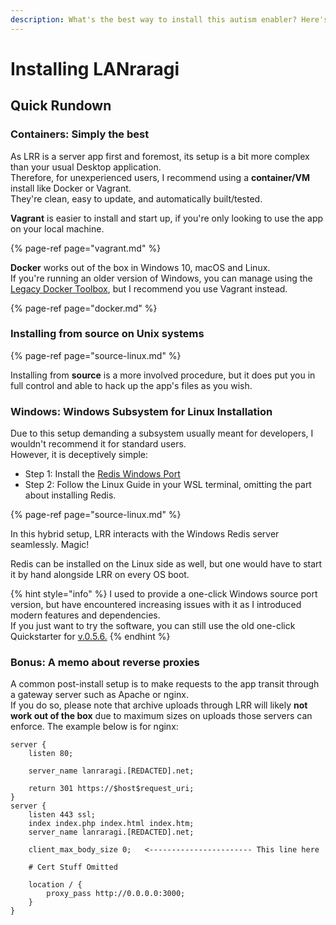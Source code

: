 ```yaml
---
description: What's the best way to install this autism enabler? Here's the Quick Rundown™
---
```


# Installing LANraragi

## Quick Rundown

### Containers: Simply the best

As LRR is a server app first and foremost, its setup is a bit more complex than your usual Desktop application.  
Therefore, for unexperienced users, I recommend using a **container/VM** install like Docker or Vagrant.  
They're clean, easy to update, and automatically built/tested.

**Vagrant** is easier to install and start up, if you're only looking to use the app on your local machine.

{% page-ref page="vagrant.md" %}

**Docker** works out of the box in Windows 10, macOS and Linux.  
If you're running an older version of Windows, you can manage using the [Legacy Docker Toolbox](https://docs.docker.com/toolbox/toolbox_install_windows/), but I recommend you use Vagrant instead.

{% page-ref page="docker.md" %}

### Installing from source on Unix systems

{% page-ref page="source-linux.md" %}

Installing from **source** is a more involved procedure, but it does put you in full control and able to hack up the app's files as you wish.

### Windows: Windows Subsystem for Linux Installation

Due to this setup demanding a subsystem usually meant for developers, I wouldn't recommend it for standard users.  
However, it is deceptively simple:

* Step 1: Install the [Redis Windows Port](https://github.com/tporadowski/redis)
* Step 2: Follow the Linux Guide in your WSL terminal, omitting the part about installing Redis.

{% page-ref page="source-linux.md" %}

In this hybrid setup, LRR interacts with the Windows Redis server seamlessly. Magic!

Redis can be installed on the Linux side as well, but one would have to start it by hand alongside LRR on every OS boot.

{% hint style="info" %}
I used to provide a one-click Windows source port version, but have encountered increasing issues with it as I introduced modern features and dependencies.  
If you just want to try the software, you can still use the old one-click Quickstarter for [v.0.5.6.](https://github.com/Difegue/LANraragi/releases/download/v.0.5.6/LRR_0.5.6_QuickStarter_Windows.zip)
{% endhint %}

### Bonus: A memo about reverse proxies

A common post-install setup is to make requests to the app transit through a gateway server such as Apache or nginx.  
If you do so, please note that archive uploads through LRR will likely **not work out of the box** due to maximum sizes on uploads those servers can enforce. The example below is for nginx:

```text
server {
    listen 80;

    server_name lanraragi.[REDACTED].net;

    return 301 https://$host$request_uri;
}
server {
    listen 443 ssl;
    index index.php index.html index.htm;
    server_name lanraragi.[REDACTED].net;

    client_max_body_size 0;   <----------------------- This line here

    # Cert Stuff Omitted

    location / {
        proxy_pass http://0.0.0.0:3000;
    }
}
```

